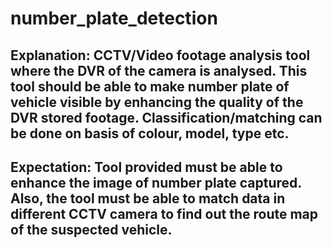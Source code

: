 # number_plate_detection

## Explanation: CCTV/Video footage analysis tool where the DVR of the camera is analysed. This tool should be able to make number plate of vehicle visible by enhancing the quality of the DVR stored footage. Classification/matching can be done on basis of colour, model, type etc.

## Expectation: Tool provided must be able to enhance the image of number plate captured. Also, the tool must be able to match data in different CCTV camera to find out the route map of the suspected vehicle.
